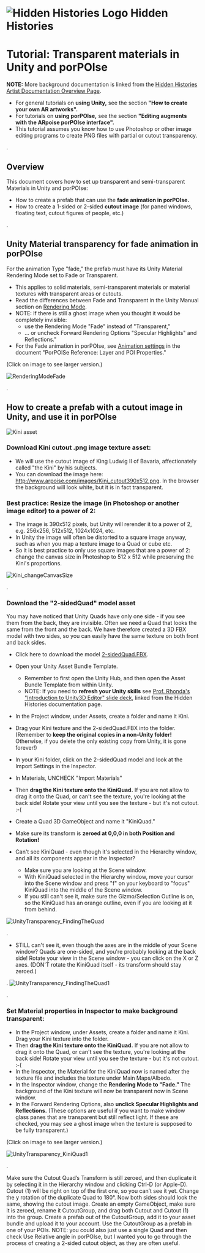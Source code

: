 # ![Hidden Histories Logo](images/hiddenhistories-logo.png) Hidden Histories

# Tutorial: Transparent materials in Unity and porPOIse

**NOTE:** More background documentation is linked from the [Hidden Histories Artist Documentation Overview Page](http://hiddenhistoriesjtown.org/documentation).

- For general tutorials on **using Unity,** see the section **"How to create your own AR artworks".**
- For tutorials on **using porPOIse,** see the section **"Editing augments with the ARpoise porPOIse interface".**
- This tutorial assumes you know how to use Photoshop or other image editing programs to create PNG files with partial or cutout transparency.

.
## Overview

This document covers how to set up transparent and semi-transparent Materials in Unity and porPOIse:
- How to create a prefab that can use the **fade animation in porPOIse.**
- How to create a 1-sided or 2-sided **cutout image** (for paned windows, floating text, cutout figures of people, etc.)

. 
## Unity Material transparency for fade animation in porPOIse

For the animation Type "fade," the prefab must have its Unity Material Rendering Mode set to Fade or Transparent. 
- This applies to solid materials, semi-transparent materials or material textures with transparent areas or cutouts.
- Read the differences between Fade and Transparent in the Unity Manual section on [Rendering Mode](https://docs.unity3d.com/Manual/StandardShaderMaterialParameterRenderingMode.html).
- NOTE: If there is still a ghost image when you thought it would be completely invisible:
  - use the Rendering Mode "Fade" instead of "Transparent,"
  - ... or uncheck Forward Rendering Options "Specular Highlights" and Reflections."
- For the Fade animation in porPOIse, see [Animation settings](https://github.com/Hidden-Histories/Public-Resources/blob/master/documentation/UsingPorPOIse_REF-Layer-POI-Properties.md#animation-settings) in the document "PorPOISe Reference: Layer and POI Properties."

(Click on image to see larger version.)

![RenderingModeFade](images/UsingPorpoise_UnityTransparency1.png)

.

## How to create a prefab with a cutout image in Unity, and use it in porPOIse

![Kini asset](images/Kini_cutout390x512.png)

### Download Kini cutout .png image texture asset:
- We will use the cutout image of King Ludwig II of Bavaria, affectionately called "the Kini" by his subjects.
- You can download the image here: http://www.arpoise.com/images/Kini_cutout390x512.png. In the browser the background will look white, but it is in fact transparent.

### Best practice: Resize the image (in Photoshop or another image editor) to a power of 2:
- The image is 390x512 pixels, but Unity will rerender it to a power of 2, e.g. 256x256, 512x512, 1024x1024, etc. 
- In Unity the image will often be distorted to a square image anyway, such as when you map a texture image to a Quad or cube etc. 
- So it is best practice to only use square images that are a power of 2: change the canvas size in Photoshop to 512 x 512 while preserving the Kini's proportions.

![Kini_changeCanvasSize](images/Kini_changeCanvasSize.png)

.
### Download the "2-sidedQuad" model asset

You may have noticed that Unity Quads have only one side - if you see them from the back, they are invisible. Often we need a Quad that looks the same from the front and the back. We have therefore created a 3D FBX model with two sides, so you can easily have the same texture on both front and back sides.

- Click here to download the model [2-sidedQuad.FBX](hiddenhistoriesjtown.org/documentation/sampleassets/2-sidedQuad.FBX).

- Open your Unity Asset Bundle Template. 
  - Remember to first open the Unity Hub, and then open the Asset Bundle Template from within Unity.
  - NOTE: If you need to **refresh your Unity skills** see [Prof. Rhonda's "Introduction to Unity3D Editor" slide deck](https://docs.google.com/presentation/d/1CzzGu4zK2a9VsXfM0WVPNGqtQfGEr30u67TTrWYI8qU/edit#slide=id.g7f6e1f9622_0_516), linked from the Hidden Histories documentation page.

- In the Project window, under Assets, create a folder and name it Kini. 
- Drag your Kini texture and the 2-sidedQuad.FBX into the folder. (Remember to **keep the original copies in a non-Unity folder!** Otherwise, if you delete the only existing copy from Unity, it is gone forever!)

- In your Kini folder, click on the 2-sidedQuad model and look at the Import Settings in the Inspector.
- In Materials, UNCHECK "Import Materials"

- Then **drag the Kini texture onto the KiniQuad.** If you are not allow to drag it onto the Quad, or can't see the texture, you're looking at the back side! Rotate your view until you see the texture - but it's not cutout. :-(


- Create a Quad 3D GameObject and name it "KiniQuad." 
- Make sure its transform is **zeroed at 0,0,0 in both Position and Rotation!**
- Can't see KiniQuad - even though it's selected in the Hierarchy window, and all its components appear in the Inspector? 
  - Make sure you are looking at the Scene window.
  - With KiniQuad selected in the Hierarchy window, move your cursor into the Scene window and press "f" on your keyboard to "focus" KiniQuad into the middle of the Scene window.
  - If you still can't see it, make sure the Gizmo/Selection Outline is on, so the KiniQuad has an orange outline, even if you are looking at it from behind.

![UnityTransparency_FindingTheQuad](images/UnityTransparency_FindingTheQuad.png)

.
  - STILL can't see it, even though the axes are in the middle of your Scene window? Quads are one-sided, and you're probably looking at the back side! Rotate your view in the Scene window - you can click on the X or Z axes. (DON'T rotate the KiniQuad itself - its transform should stay zeroed.)

.
![UnityTransparency_FindingTheQuad1](images/UnityTransparency_FindingTheQuad1.png)

.

### Set Material properties in Inspector to make background transparent:
- In the Project window, under Assets, create a folder and name it Kini. Drag your Kini texture into the folder.
- Then **drag the Kini texture onto the KiniQuad.** If you are not allow to drag it onto the Quad, or can't see the texture, you're looking at the back side! Rotate your view until you see the texture - but it's not cutout. :-(
- In the Inspector, the Material for the KiniQuad now is named after the texture file and includes the texture under Main Maps/Albedo.
- In the Inspector window, change the **Rendering Mode to "Fade."** The background of the Kini texture will now be transparent now in Scene window.
- In the Forward Rendering Options, also **unclick Specular Highlights and Reflections.** (These options are useful if you want to make window glass panes that are transparent but still reflect light. If these are checked, you may see a ghost image when the texture is supposed to be fully transparent.)

(Click on image to see larger version.)

![UnityTransparency_KiniQuad1](images/UnityTransparency_KiniQuad1.png)

.

Make sure the Cutout Quad’s Transform is still zeroed, and then duplicate it by selecting it in the Hierarchy window and clicking Ctrl-D (or Apple-D). Cutout (1) will be right on top of the first one, so you can’t see it yet.
Change the y rotation of the duplicate Quad to 180°. Now both sides should look the same, showing the cutout image.
Create an empty GameObject, make sure it is zeroed, rename it CutoutGroup, and drag both Cutout and Cutout (1) into the group.
Create a prefab out of the CutoutGroup, add it to your asset bundle and upload it to your account.
Use the CutoutGroup as a prefab in one of your POIs.
NOTE: you could also just use a single Quad and then check Use Relative angle in porPOIse, but I wanted you to go through the process of creating a 2-sided cutout object, as they are often useful.
